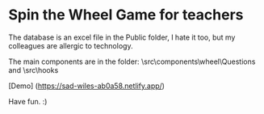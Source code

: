 # Spin the Wheel Game for teachers
The database is an excel file in the Public folder, I hate it too, but my colleagues are allergic to technology.

The main components are in the folder:
\src\components\wheel\Questions
and
\src\hooks

[Demo] (https://sad-wiles-ab0a58.netlify.app/)

Have fun. :)
